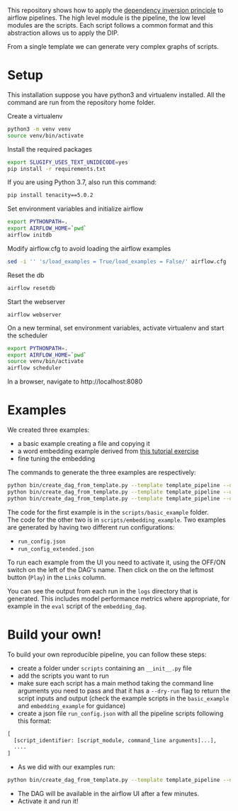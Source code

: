 This repository shows how to apply the 
[dependency inversion principle](
https://en.wikipedia.org/wiki/Dependency_inversion_principle) 
to airflow pipelines. The high level module is the pipeline, the low level modules
are the scripts. Each script follows a common format and this abstraction
allows us to apply the DIP.  

From a single template we can generate very complex graphs of scripts.   

# Setup

This installation suppose you have python3 and virtualenv installed.
All the command are run from the repository home folder.

Create a virtualenv

```bash
python3 -m venv venv
source venv/bin/activate
```
Install the required packages
```bash
export SLUGIFY_USES_TEXT_UNIDECODE=yes
pip install -r requirements.txt
```

If you are using Python 3.7, also run this command:
```bash
pip install tenacity==5.0.2
```

Set environment variables and initialize airflow
```bash 
export PYTHONPATH=.
export AIRFLOW_HOME=`pwd`
airflow initdb
```

Modify airflow.cfg to avoid loading the airflow examples 
```bash
sed -i '' 's/load_examples = True/load_examples = False/' airflow.cfg
```
Reset the db
```bash
airflow resetdb
```

Start the webserver
```
airflow webserver
```

On a new terminal, set environment variables, activate virtualenv and 
start the scheduler
```bash
export PYTHONPATH=.
export AIRFLOW_HOME=`pwd`
source venv/bin/activate
airflow scheduler
```
In a browser, navigate to http://localhost:8080

# Examples

We created three examples:
* a basic example creating a file and copying it
* a word embedding example derived from [this tutorial exercise](https://developers.google.com/machine-learning/crash-course/embeddings/programming-exercise) 
* fine tuning the embedding

The commands to generate the three examples are respectively:
```bash
python bin/create_dag_from_template.py --template template_pipeline --dag-name test_pipeline --scripts-folder basic_example --scripts-list run_config.json
python bin/create_dag_from_template.py --template template_pipeline --dag-name embedding_dag --scripts-folder embedding_example --scripts-list run_config.json
python bin/create_dag_from_template.py --template template_pipeline --dag-name embedding_dag_extended --scripts-folder embedding_example --scripts-list run_config_extended.json
```

The code for the first example is in the `scripts/basic_example` folder. <br>
The code for the other two is in `scripts/embedding_example`. Two examples are 
generated by having two different run configurations: 
* `run_config.json`
* `run_config_extended.json` 

To run each example from the UI you need to activate it, using the OFF/ON switch 
on the left of the DAG's name. Then click on the on the leftmost button (`Play`) in the 
`Links` column.

You can see the output from each run in the `logs` directory that is generated.
This includes model performance metrics where appropriate, for example in the `eval`
script of the `embedding_dag`.

# Build your own!

To build your own reproducible pipeline, you can follow these steps:
* create a folder under `scripts` containing an `__init__.py` file
* add the scripts you want to run
* make sure each script has a main method taking the command line arguments 
you need to pass and that it has a `--dry-run` flag to return the script inputs 
and output (check the example scripts in the `basic_example` and 
`embedding_example` for guidance)
* create a json file `run_config.json` with all the pipeline scripts 
following this format:
```python
[
  [script_identifier: [script_module, command_line arguments]...],
  ....
]
```

* As we did with our examples run:
```bash
python bin/create_dag_from_template.py --template template_pipeline --dag-name <dag_name> --scripts-folder <script_folder> --scripts-list run_config.json
```

* The DAG will be available in the airflow UI after a few minutes.
* Activate it and run it!
